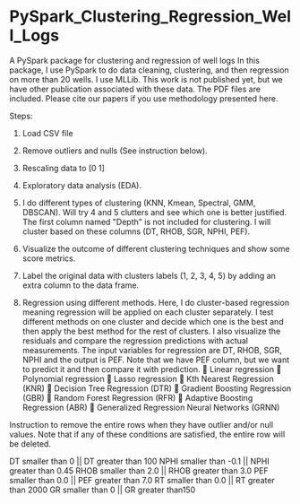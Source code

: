 # PySpark_Clustering_Regression_Well_Logs
A PySpark package for clustering and regression of well logs 
In this package, I use PySpark to do data cleaning, clustering, and then regression on more than 20 wells. I use MLLib.
This work is not published yet, but we have other publication associated with these data. The PDF files are included. Please cite our papers if you use methodology presented here. 

Steps:

1) Load CSV file
2) Remove outliers and nulls (See instruction below).
3) Rescaling data to [0 1]
4) Exploratory data analysis (EDA). 
5) I do different types of clustering (KNN, Kmean, Spectral, GMM, DBSCAN). Will try 4 and 5 clutters and see which one is better justified. The first column named "Depth" is not included for clustering. I will cluster based on these columns (DT, RHOB, SGR, NPHI, PEF).

6) Visualize the outcome of different clustering techniques and show some score metrics. 

7) Label the original data with clusters labels (1, 2, 3, 4, 5)  by adding an extra column to the data frame.

8) Regression using different methods. Here, I do cluster-based regression meaning regression will be applied on each cluster separately. I test different methods on one cluster and decide which one is the best and then apply the best method for the rest of clusters. I also visualize the residuals and compare the regression predictions with actual measurements. The input variables for regression are DT, RHOB, SGR, NPHI and the output is PEF. Note that we have PEF column, but we want to predict it and then compare it with prediction.
	Linear regression
	Polynomial regression
	Lasso regression
	Kth Nearest Regression (KNR)
	Decision Tree Regression (DTR)
	Gradient Boosting Regression (GBR)
	Random Forest Regression (RFR)
	Adaptive Boosting Regression (ABR)
	Generalized Regression Neural Networks (GRNN)

Instruction to remove the entire rows when they have outlier and/or null values. Note that if any of these conditions are satisfied, the entire row will be deleted.

DT smaller than 0 || DT greater than 100
NPHI smaller than -0.1 || NPHI greater than 0.45
RHOB smaller than 2.0 || RHOB greater than 3.0
PEF smaller than 0.0 || PEF greater than 7.0
RT smaller than 0.0 || RT greater than 2000
GR smaller than 0 || GR greater than150
